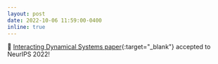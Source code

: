 ```yaml
---
layout: post
date: 2022-10-06 11:59:00-0400
inline: true
---
```

🥳  [Interacting Dynamical Systems paper](https://arxiv.org/pdf/2205.11894.pdf){:target="\_blank"} accepted to NeurIPS 2022!
